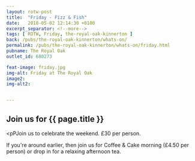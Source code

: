 ```yaml
---
layout: rotw-post
title:  "Friday - Fizz & Fish"
date:   2018-05-02 12:14:30 +0100
excerpt_separator: <!--more-->
tags: [ ROTW, Friday, the-royal-oak-kinnerton ]
back: /pubs/the-royal-oak-kinnerton/whats-on/
permalink: /pubs/the-royal-oak-kinnerton/whats-on/friday.html
pubname: The Royal Oak
outlet_id: 680273

feat-image: friday.jpg
img-alt: Friday at The Royal Oak
image2:
img-alt2:


---
```


<h2>Join us for {{ page.title }}</h2>

<pPJoin us to celebrate the weekend. £30 per person.<p>

<p>If you're around earlier, then join us for Coffee & Cake morning (£4.50 per person) or drop in for a relaxing afternoon tea.</p>